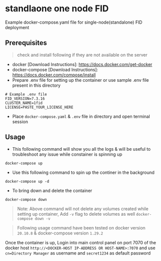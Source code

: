 # standlaone one node FID

Example docker-compose.yaml file for single-node(standalone) FID deployment

## Prerequisites
> check and install following if they are not available on the server
- docker  [Download Instructions]: <https://docs.docker.com/get-docker>
- docker-compose [Download Instructions]: <https://docs.docker.com/compose/install>
- Prepare .env file for setting up the container or use sample .env file present in this directory
```
# Example .env file
FID_VERSION=7.3.16
CLUSTER_NAME=1fid
LICENSE=PASTE_YOUR_LICENSE_HERE
```
- Place `docker-compose.yaml` & `.env` file in directory and open terminal session

## Usage
- This following command will show you all the logs & will be useful to troubleshoot any issue while constainer is spinning up
```
docker-compose up 
```
- Use this following command to spin up the continer in the background
```
docker-compose up -d
```
- To bring down and delete the container 
```
docker-compose down
```
> Note: Above command will not delete any volumes created while setting up container, Add `-v` flag to delete volumes as well `docker-compose down -v`

> Following usage command have been tested on docker version `20.10.8` & docker-compose version `1.29.2`

Once the container is up, Login into main control panel on port 7070 of the docker host `http://<DOCKER-HOST IP-ADDRESS OR HOST-NAME>:7070` and use `cn=Directory Manager` as username and `secret1234` as default password